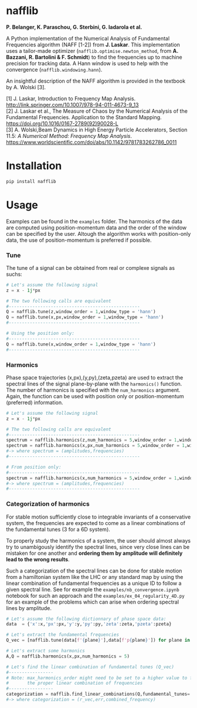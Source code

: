 # nafflib

**P. Belanger, K. Paraschou, G. Sterbini, G. Iadarola et al.**

A Python implementation of the Numerical Analysis of Fundamental Frequencies algorithm (NAFF [1-2]) from **J. Laskar**. This implementation uses a tailor-made optimizer (`nafflib.optimise.newton_method`, from **A. Bazzani, R. Bartolini & F. Schmidt**) to find the frequencies up to machine precision for tracking data. A Hann window is used to help with the convergence (`nafflib.windowing.hann`).

An insightful description of the NAFF algorithm is provided in the textbook by A. Wolski [3].

[1] J. Laskar, Introduction to Frequency Map Analysis. http://link.springer.com/10.1007/978-94-011-4673-9_13  
[2] J. Laskar et al., The Measure of Chaos by the Numerical Analysis of the Fundamental Frequencies. Application to the Standard Mapping. https://doi.org/10.1016/0167-2789(92)90028-L   
[3] A. Wolski,Beam Dynamics in High Energy Particle Accelerators, Section 11.5: *A Numerical Method: Frequency Map Analysis*. https://www.worldscientific.com/doi/abs/10.1142/9781783262786_0011 
# Installation
```bash
pip install nafflib
```

# Usage
Examples can be found in the `examples` folder. The harmonics of the data are computed using position-momentum data and the order of the window can be specified by the user. Altough the algorithm works with position-only data, the use of position-momentum is preferred if possible. 



### Tune
The tune of a signal can be obtained from real or complexe signals as suchs:
```python
# Let's assume the following signal
z = x - 1j*px

# The two following calls are equivalent
#--------------------------------------------------
Q = nafflib.tune(z,window_order = 1,window_type = 'hann')
Q = nafflib.tune(x,px,window_order = 1,window_type = 'hann')
#--------------------------------------------------

# Using the position only:
#--------------------------------------------------
Q = nafflib.tune(x,window_order = 1,window_type = 'hann')
#--------------------------------------------------
``` 

### Harmonics
 
Phase space trajectories (x,px),(y,py),(zeta,pzeta) are used to extract the spectral lines of the signal plane-by-plane with the `harmonics()` function. The number of harmonics is specified with the `num_harmonics` argument. Again, the function can be used with position only or position-momentum (preferred) information.

```python
# Let's assume the following signal
z = x - 1j*px

# The two following calls are equivalent
#--------------------------------------------------
spectrum = nafflib.harmonics(z,num_harmonics = 5,window_order = 1,window_type = 'hann',to_pandas = False)
spectrum = nafflib.harmonics(x,px,num_harmonics = 5,window_order = 1,window_type = 'hann',to_pandas = False)
#-> where spectrum = (amplitudes,frequencies)
#--------------------------------------------------

# From position only:
#--------------------------------------------------
spectrum = nafflib.harmonics(x,num_harmonics = 5,window_order = 1,window_type = 'hann',to_pandas = False)
#-> where spectrum = (amplitudes,frequencies)
#--------------------------------------------------

``` 

### Categorization of harmonics

For stable motion sufficiently close to integrable invariants of a conservative system, the frequencies are expected to come as a linear combinations of the fundamental tunes (3 for a 6D system). 

To properly study the harmonics of a system, the user should almost always try to unambigously identify the spectral lines, since very close lines can be mistaken for one another and **ordering them by amplitude will definitely lead to the wrong results**. 

Such a categorization of the spectral lines can be done for stable motion from a hamiltonian system like the LHC or any standard map by using the linear combination of fundamental frequencies as a unique ID to follow a given spectral line. See for example the `examples/nb_convergence.ipynb` notebook for such an approach and the `examples/ex_04_regularity_4D.py` for an example of the problems which can arise when ordering spectral lines by amplitude.


```python
# Let's assume the following dictionnary of phase space data:
data  = {'x':x,'px':px,'y':y,'py':py,'zeta':zeta,'pzeta':pzeta}

# Let's extract the fundamental frequencies
Q_vec = [nafflib.tune(data[f'{plane}'],data[f'p{plane}']) for plane in ['x','y','zeta']]

# Let's extract some harmonics
A,Q = nafflib.harmonics(x,px,num_harmonics = 5)

# Let's find the linear combination of fundamental tunes (Q_vec)
#-----------------
# Note: max_harmonics_order might need to be set to a higher value to find
#       the proper linear combination of frequencies
#-----------------
categorization = nafflib.find_linear_combinations(Q,fundamental_tunes= Q_vec,max_harmonic_order = 10)
#-> where categorization = (r_vec,err,combined_frequency)
```





